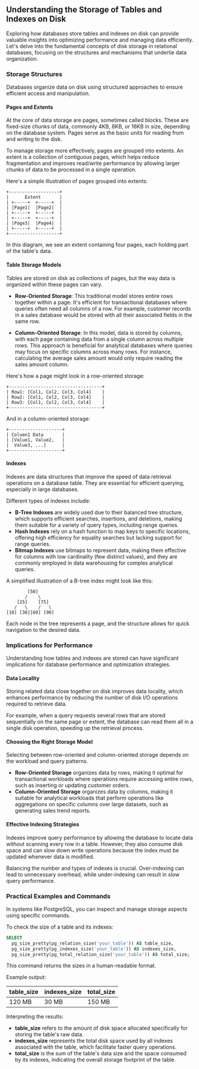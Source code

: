 ## Understanding the Storage of Tables and Indexes on Disk

Exploring how databases store tables and indexes on disk can provide valuable insights into optimizing performance and managing data efficiently. Let's delve into the fundamental concepts of disk storage in relational databases, focusing on the structures and mechanisms that underlie data organization.

### Storage Structures

Databases organize data on disk using structured approaches to ensure efficient access and manipulation.

#### Pages and Extents

At the core of data storage are pages, sometimes called blocks. These are fixed-size chunks of data, commonly 4KB, 8KB, or 16KB in size, depending on the database system. Pages serve as the basic units for reading from and writing to the disk.

To manage storage more effectively, pages are grouped into extents. An extent is a collection of contiguous pages, which helps reduce fragmentation and improves read/write performance by allowing larger chunks of data to be processed in a single operation.

Here's a simple illustration of pages grouped into extents:

```
+-------------------+
|      Extent       |
| +-----+  +-----+  |
| |Page1|  |Page2|  |
| +-----+  +-----+  |
| +-----+  +-----+  |
| |Page3|  |Page4|  |
| +-----+  +-----+  |
+-------------------+
```

In this diagram, we see an extent containing four pages, each holding part of the table's data.

#### Table Storage Models

Tables are stored on disk as collections of pages, but the way data is organized within these pages can vary.

- **Row-Oriented Storage**: This traditional model stores entire rows together within a page. It's efficient for transactional databases where queries often need all columns of a row. For example, customer records in a sales database would be stored with all their associated fields in the same row.

- **Column-Oriented Storage**: In this model, data is stored by columns, with each page containing data from a single column across multiple rows. This approach is beneficial for analytical databases where queries may focus on specific columns across many rows. For instance, calculating the average sales amount would only require reading the sales amount column.

Here's how a page might look in a row-oriented storage:

```
+-----------------------------------+
| Row1: [Col1, Col2, Col3, Col4]    |
| Row2: [Col1, Col2, Col3, Col4]    |
| Row3: [Col1, Col2, Col3, Col4]    |
+-----------------------------------+
```

And in a column-oriented storage:

```
+--------------------+
| Column1 Data       |
| [Value1, Value2,   |
|  Value3, ...]      |
+--------------------+
```

#### Indexes

Indexes are data structures that improve the speed of data retrieval operations on a database table. They are essential for efficient querying, especially in large databases.

Different types of indexes include:

- **B-Tree Indexes** are widely used due to their balanced tree structure, which supports efficient searches, insertions, and deletions, making them suitable for a variety of query types, including range queries.
- **Hash Indexes** rely on a hash function to map keys to specific locations, offering high efficiency for equality searches but lacking support for range queries.
- **Bitmap Indexes** use bitmaps to represent data, making them effective for columns with low cardinality (few distinct values), and they are commonly employed in data warehousing for complex analytical queries.

A simplified illustration of a B-tree index might look like this:

```
        [50]
       /    \
    [25]    [75]
   /   \    /   \
[10] [30][60] [90]
```

Each node in the tree represents a page, and the structure allows for quick navigation to the desired data.

### Implications for Performance

Understanding how tables and indexes are stored can have significant implications for database performance and optimization strategies.

#### Data Locality

Storing related data close together on disk improves data locality, which enhances performance by reducing the number of disk I/O operations required to retrieve data.

For example, when a query requests several rows that are stored sequentially on the same page or extent, the database can read them all in a single disk operation, speeding up the retrieval process.

#### Choosing the Right Storage Model

Selecting between row-oriented and column-oriented storage depends on the workload and query patterns.

- **Row-Oriented Storage** organizes data by rows, making it optimal for transactional workloads where operations require accessing entire rows, such as inserting or updating customer orders.
- **Column-Oriented Storage** organizes data by columns, making it suitable for analytical workloads that perform operations like aggregations on specific columns over large datasets, such as generating sales trend reports.

#### Effective Indexing Strategies

Indexes improve query performance by allowing the database to locate data without scanning every row in a table. However, they also consume disk space and can slow down write operations because the index must be updated whenever data is modified.

Balancing the number and types of indexes is crucial. Over-indexing can lead to unnecessary overhead, while under-indexing can result in slow query performance.

### Practical Examples and Commands

In systems like PostgreSQL, you can inspect and manage storage aspects using specific commands.

To check the size of a table and its indexes:

```sql
SELECT
  pg_size_pretty(pg_relation_size('your_table')) AS table_size,
  pg_size_pretty(pg_indexes_size('your_table')) AS indexes_size,
  pg_size_pretty(pg_total_relation_size('your_table')) AS total_size;
```

This command returns the sizes in a human-readable format.

Example output:

| table_size | indexes_size | total_size |
|------------|--------------|------------|
| 120 MB     | 30 MB        | 150 MB     |

Interpreting the results:

- **table_size** refers to the amount of disk space allocated specifically for storing the table's raw data.
- **indexes_size** represents the total disk space used by all indexes associated with the table, which facilitate faster query operations.
- **total_size** is the sum of the table's data size and the space consumed by its indexes, indicating the overall storage footprint of the table.

